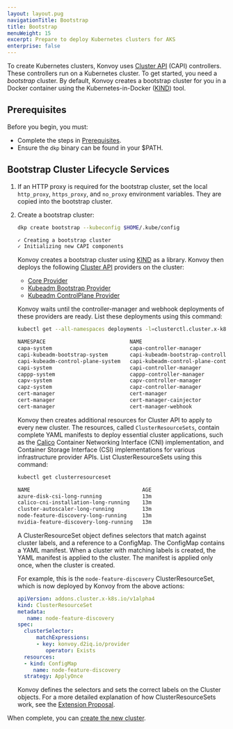 ```yaml
---
layout: layout.pug
navigationTitle: Bootstrap
title: Bootstrap
menuWeight: 15
excerpt: Prepare to deploy Kubernetes clusters for AKS
enterprise: false
---
```


To create Kubernetes clusters, Konvoy uses [Cluster API][capi_book] (CAPI) controllers. These controllers run on a Kubernetes cluster. To get started, you need a _bootstrap_ cluster. By default, Konvoy creates a bootstrap cluster for you in a Docker container using the Kubernetes-in-Docker ([KIND][kind]) tool.

## Prerequisites

Before you begin, you must:

- Complete the steps in [Prerequisites][aa-prerequisites].
- Ensure the `dkp` binary can be found in your $PATH.

## Bootstrap Cluster Lifecycle Services

1.  If an HTTP proxy is required for the bootstrap cluster, set the local `http_proxy`, `https_proxy`, and `no_proxy` environment variables. They are copied into the bootstrap cluster.

1.  Create a bootstrap cluster:

    ```bash
    dkp create bootstrap --kubeconfig $HOME/.kube/config
    ```

    ```sh
	✓ Creating a bootstrap cluster
	✓ Initializing new CAPI components
    ```

    Konvoy creates a bootstrap cluster using [KIND][kind] as a library. Konvoy then deploys the following [Cluster API][capi_book] providers on the cluster:

    - [Core Provider][capi]
    - [Kubeadm Bootstrap Provider][cabpk]
    - [Kubeadm ControlPlane Provider][kcp]

    Konvoy waits until the controller-manager and webhook deployments of these providers are ready. List these deployments using this command:

    ```bash
    kubectl get --all-namespaces deployments -l=clusterctl.cluster.x-k8s.io
    ```

    ```sh
	NAMESPACE                           NAME                                            READY   UP-TO-DATE   AVAILABLE   AGE
	capa-system                         capa-controller-manager                         1/1     1            1           27s
	capi-kubeadm-bootstrap-system       capi-kubeadm-bootstrap-controller-manager       1/1     1            1           28s
	capi-kubeadm-control-plane-system   capi-kubeadm-control-plane-controller-manager   1/1     1            1           28s
	capi-system                         capi-controller-manager                         1/1     1            1           29s
	cappp-system                        cappp-controller-manager                        1/1     1            1           23s
	capv-system                         capv-controller-manager                         1/1     1            1           23s
	capz-system                         capz-controller-manager                         1/1     1            1           25s
	cert-manager                        cert-manager                                    1/1     1            1           40s
	cert-manager                        cert-manager-cainjector                         1/1     1            1           40s
	cert-manager                        cert-manager-webhook                            1/1     1            1           40s
    ```

    Konvoy then creates additional resources for Cluster API to apply to every new cluster. The resources, called `ClusterResourceSets`, contain complete YAML manifests to deploy essential cluster applications, such as the [Calico][calico] Container Networking Interface (CNI) implementation, and Container Storage Interface (CSI) implementations for various infrastructure provider APIs. List ClusterResourceSets using this command:

    ```bash
    kubectl get clusterresourceset
    ```

    ```sh
	NAME                                    AGE
	azure-disk-csi-long-running             13m
	calico-cni-installation-long-running    13m
	cluster-autoscaler-long-running         13m
	node-feature-discovery-long-running     13m
	nvidia-feature-discovery-long-running   13m
    ```

    A ClusterResourceSet object defines selectors that match against cluster labels, and a reference to a ConfigMap. The ConfigMap contains a YAML manifest. When a cluster with matching labels is created, the YAML manifest is applied to the cluster. The manifest is applied only once, when the cluster is created.

    For example, this is the `node-feature-discovery` ClusterResourceSet, which is now deployed by Konvoy from the above actions:

    ```yaml
    apiVersion: addons.cluster.x-k8s.io/v1alpha4
    kind: ClusterResourceSet
    metadata:
       name: node-feature-discovery
    spec:
      clusterSelector:
          matchExpressions:
          - key: konvoy.d2iq.io/provider
             operator: Exists
      resources:
      - kind: ConfigMap
         name: node-feature-discovery
      strategy: ApplyOnce

    ```

    Konvoy defines the selectors and sets the correct labels on the Cluster objects. For a more detailed explanation of how ClusterResourceSets work, see the [Extension Proposal][clusterresourceset_caep].

When complete, you can [create the new cluster][aa-new].

[aa-new]: ../aa-new
[aa-prerequisites]: ../aa-prerequisites
[install_docker]: https://docs.docker.com/get-docker/
[install_clusterawsadm]: https://github.com/kubernetes-sigs/cluster-api-provider-aws/releases
[install_kubectl]: https://kubernetes.io/docs/tasks/tools/#kubectl
[capa]: https://github.com/kubernetes-sigs/cluster-api-provider-aws/tree/v0.6.6/
[kind]: https://github.com/kubernetes-sigs/kind
[capi_book]: https://cluster-api.sigs.k8s.io/
[calico]: https://docs.projectcalico.org/
[capi]: https://github.com/kubernetes-sigs/cluster-api/tree/v0.3.20/
[kcp]: https://github.com/kubernetes-sigs/cluster-api/tree/v0.3.20/controlplane/kubeadm
[cabpk]: https://github.com/kubernetes-sigs/cluster-api/tree/v0.3.20/bootstrap/kubeadm
[clusterresourceset_caep]: https://github.com/kubernetes-sigs/cluster-api/blob/master/docs/proposals/20200220-cluster-resource-set.md
